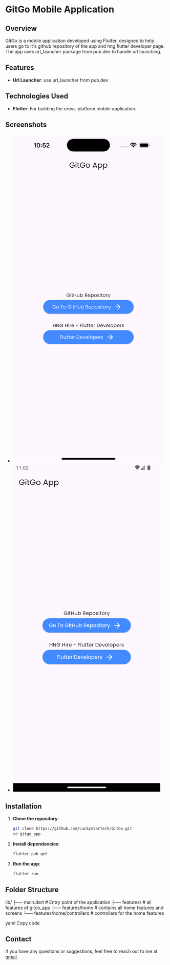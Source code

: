 # GitGo Mobile Application

## Overview

GitGo is a mobile application developed using Flutter, designed to help users go to it's github repository of the app and hng flutter developer page. The app uses url_launcher package from pub.dev to handle url launching.

## Features

- **Url Launcher**: use url_launcher from pub.dev

## Technologies Used

- **Flutter**: For building the cross-platform mobile application.

## Screenshots

- ![screenshot 1](images/screenshot_ios.png)
- ![screenshot 2](images/screenshot_android.png)

## Installation

1. **Clone the repository**:
    ```bash
    git clone https://github.com/Luckystartech/GitGo.git
    cd gitgo_app
    ```

2. **Install dependencies**:
    ```bash
    flutter pub get
    ```

3. **Run the app**:
    ```bash
    flutter run
    ```

## Folder Structure

lib/
├── main.dart # Entry point of the application
├── features/ # all features of gitco_app
├── features/home # contains all home features and screens
└── features/home/controllers # controllers for the home features

yaml
Copy code


## Contact

If you have any questions or suggestions, feel free to reach out to me at [gmail](luckyekpebe123@gmail.com).